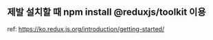## 제발 설치할 때  npm install @reduxjs/toolkit 이용
ref: https://ko.redux.js.org/introduction/getting-started/